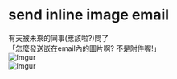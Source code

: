 # send inline image email
有天被未來的同事(應該啦?)問了    
「怎麼發送嵌在email內的圖片啊? 不是附件喔!」    
![Imgur](https://imgur.com/dmQ9pA7.png)    
![Imgur](https://imgur.com/Rm6mFnc.png)

